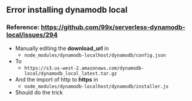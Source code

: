 ## Error installing dynamodb local

### Reference: https://github.com/99x/serverless-dynamodb-local/issues/294

- Manually editing the **download_url** in 
   - `node_modules/dynamodb-localhost/dynamodb/config.json`
- To 
   - `https://s3.us-west-2.amazonaws.com/dynamodb-local/dynamodb_local_latest.tar.gz` 
- And the import of http to **https** in 
   - `node_modules/dynamodb-localhost/dynamodb/installer.js` 
- Should do the trick